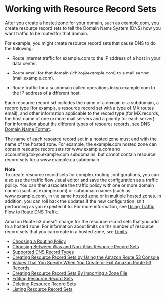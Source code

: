 # Working with Resource Record Sets<a name="rrsets-working-with"></a>

After you create a hosted zone for your domain, such as example\.com, you create resource record sets to tell the Domain Name System \(DNS\) how you want traffic to be routed for that domain\.

For example, you might create resource record sets that cause DNS to do the following:

+ Route internet traffic for example\.com to the IP address of a host in your data center\.

+ Route email for that domain \(ichiro@example\.com\) to a mail server \(mail\.example\.com\)\.

+ Route traffic for a subdomain called operations\.tokyo\.example\.com to the IP address of a different host\. 

Each resource record set includes the name of a domain or a subdomain, a record type \(for example, a resource record set with a type of MX routes email\), and other information applicable to the record type \(for MX records, the host name of one or more mail servers and a priority for each server\)\. For information about the different types of resource records, see [DNS Domain Name Format](DomainNameFormat.md)\.

The name of each resource record set in a hosted zone must end with the name of the hosted zone\. For example, the example\.com hosted zone can contain resource record sets for www\.example\.com and accounting\.tokyo\.example\.com subdomains, but cannot contain resource record sets for a www\.example\.ca subdomain\. 

**Note**  
To create resource record sets for complex routing configurations, you can also use the traffic flow visual editor and save the configuration as a traffic policy\. You can then associate the traffic policy with one or more domain names \(such as example\.com\) or subdomain names \(such as www\.example\.com\), in the same hosted zone or in multiple hosted zones\. In addition, you can roll back the updates if the new configuration isn't performing as you expected it to\. For more information, see [Using Traffic Flow to Route DNS Traffic](traffic-flow.md)\.

Amazon Route 53 doesn't charge for the resource record sets that you add to a hosted zone\. For information about limits on the number of resource record sets that you can create in a hosted zone, see [Limits](DNSLimitations.md)\. 


+ [Choosing a Routing Policy](routing-policy.md)
+ [Choosing Between Alias and Non\-Alias Resource Record Sets](resource-record-sets-choosing-alias-non-alias.md)
+ [Supported DNS Record Types](ResourceRecordTypes.md)
+ [Creating Resource Record Sets by Using the Amazon Route 53 Console](resource-record-sets-creating.md)
+ [Values That You Specify When You Create or Edit Amazon Route 53 Records](resource-record-sets-values.md)
+ [Creating Resource Record Sets By Importing a Zone File](resource-record-sets-creating-import.md)
+ [Editing Resource Record Sets](resource-record-sets-editing.md)
+ [Deleting Resource Record Sets](resource-record-sets-deleting.md)
+ [Listing Resource Record Sets](resource-record-sets-listing.md)